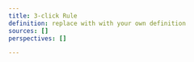 ```yaml
---
title: 3-click Rule
definition: replace with with your own definition
sources: []
perspectives: []

---
```

